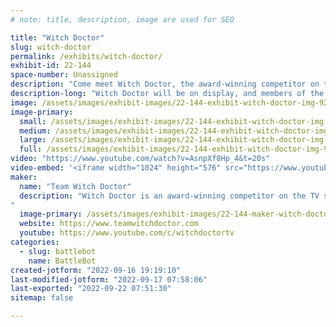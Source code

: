```yaml
---
# note: title, description, image are used for SEO

title: "Witch Doctor"
slug: witch-doctor
permalink: /exhibits/witch-doctor/
exhibit-id: 22-144
space-number: Unassigned
description: "Come meet Witch Doctor, the award-winning competitor on the TV show BattleBots!"
description-long: "Witch Doctor will be on display, and members of the team will be available to meet and greet. Come say hi!"
image: /assets/images/exhibit-images/22-144-exhibit-witch-doctor-img-9299-large.JPG
image-primary: 
  small: /assets/images/exhibit-images/22-144-exhibit-witch-doctor-img-9299-small.JPG
  medium: /assets/images/exhibit-images/22-144-exhibit-witch-doctor-img-9299-medium.JPG
  large: /assets/images/exhibit-images/22-144-exhibit-witch-doctor-img-9299-large.JPG
  full: /assets/images/exhibit-images/22-144-exhibit-witch-doctor-img-9299-full.JPG
video: "https://www.youtube.com/watch?v=AsnpXf8Hp_4&t=20s"
video-embed: '<iframe width="1024" height="576" src="https://www.youtube.com/embed/AsnpXf8Hp_4?feature=oembed" frameborder="0" allow="accelerometer; autoplay; clipboard-write; encrypted-media; gyroscope; picture-in-picture" allowfullscreen title="Witch Doctors Top Battles // BattleBots 2019"></iframe>'
maker: 
  name: "Team Witch Doctor"
  description: "Witch Doctor is an award-winning competitor on the TV show BattleBots. It weighs 250 pounds, and battles with its dual skull-shaped disks spinning at over 200 miles per hour! Witch Doctor has been a 2x BattleBots World Championship Finalist, 2x BattleBots Bounty Hunter Champion, BattleBots Golden Bolt Finalist, and BattleBots All-Stars Champion. Team Witch Doctor is a fan-favorite known for competing in their custom-made skeleton jackets and top hats. The South Florida team is an avid advocate of robotics education through combat robotics, and their Witch Doctor Junior educational program includes free YouTube video lessons to help new builders get started. You can learn more at www.teamwitchdoctor.com.
"
  image-primary: /assets/images/exhibit-images/22-144-maker-witch-doctor-2-witchdoctor-team-2021-medium.jpg
  website: https://www.teamwitchdoctor.com
  youtube: https://www.youtube.com/c/witchdoctortv
categories: 
  - slug: battlebot
    name: BattleBot
created-jotform: "2022-09-16 19:19:10"
last-modified-jotform: "2022-09-17 07:58:06"
last-exported: "2022-09-22 07:51:30"
sitemap: false

---
```

